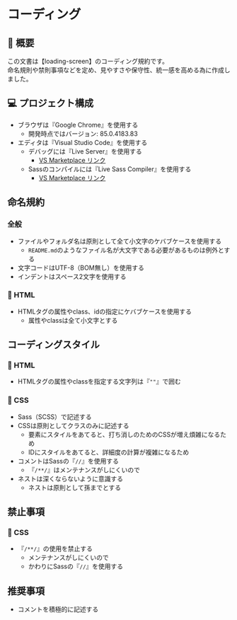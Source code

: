 # コーディング

## 📗 概要

この文書は【loading-screen】のコーディング規約です。  
命名規則や禁則事項などを定め、見やすさや保守性、統一感を高める為に作成しました。

## 💻 プロジェクト構成

- ブラウザは『Google Chrome』を使用する
  - 開発時点ではバージョン: 85.0.4183.83
- エディタは『Visual Studio Code』を使用する
  - デバッグには『Live Server』を使用する
    - [VS Marketplace リンク](https://marketplace.visualstudio.com/items?itemName=ritwickdey.LiveServer)
  - Sassのコンパイルには『Live Sass Compiler』を使用する
    - [VS Marketplace リンク](https://marketplace.visualstudio.com/items?itemName=ritwickdey.live-sass)

## 命名規約

### 全般

- ファイルやフォルダ名は原則として全て小文字のケバブケースを使用する
  - `README.md`のようなファイル名が大文字である必要があるものは例外とする
- 文字コードはUTF-8（BOM無し）を使用する
- インデントはスペース2文字を使用する

### 📝 HTML

- HTMLタグの属性やclass、idの指定にケバブケースを使用する
  - 属性やclassは全て小文字とする

## コーディングスタイル

### 📝 HTML

- HTMLタグの属性やclassを指定する文字列は『`""`』で囲む

### 🎨 CSS

- Sass（SCSS）で記述する
- CSSは原則としてクラスのみに記述する
  - 要素にスタイルをあてると、打ち消しのためのCSSが増え煩雑になるため
  - IDにスタイルをあてると、詳細度の計算が複雑になるため
- コメントはSassの『`//`』を使用する
  - 『`/**/`』はメンテナンスがしにくいので
- ネストは深くならないように意識する
  - ネストは原則として孫までとする

## 禁止事項

### 🎨 CSS
- 『`/**/`』の使用を禁止する
  - メンテナンスがしにくいので
  - かわりにSassの『`//`』を使用する

## 推奨事項

- コメントを積極的に記述する
